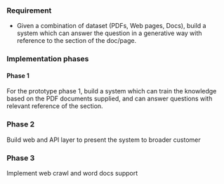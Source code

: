 ### Requirement
- Given a combination of dataset (PDFs, Web pages, Docs), build a system which can answer the question in a generative way with reference to the section of the doc/page.

### Implementation phases
#### Phase 1
For the prototype phase 1, build a system which can train the knowledge based on the PDF documents supplied, and can answer questions with relevant reference of the section.

### Phase 2
Build web and API layer to present the system to broader customer

### Phase 3
Implement web crawl and word docs support


